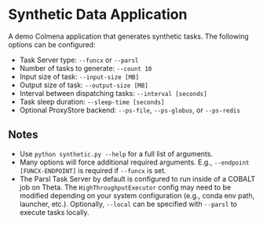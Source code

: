 # Synthetic Data Application

A demo Colmena application that generates synthetic tasks.
The following options can be configured:

- Task Server type: `--funcx` or `--parsl`
- Number of tasks to generate: `--count 10`
- Input size of task: `--input-size [MB]`
- Output size of task: `--output-size [MB]`
- Interval between dispatching tasks: `--interval [seconds]`
- Task sleep duration: `--sleep-time [seconds]`
- Optional ProxyStore backend: `--ps-file`, `--ps-globus`, or `--ps-redis`

## Notes

- Use `python synthetic.py --help` for a full list of arguments.
- Many options will force additional required arguments.
  E.g., `--endpoint [FUNCX-ENDPOINT]` is required if `--funcx` is set.
- The Parsl Task Server by default is configured to run inside of a COBALT
  job on Theta. The `HighThroughputExecutor` config may need to be modified
  depending on your system configuration (e.g., conda env path, launcher,
  etc.). Optionally, `--local` can be specified with `--parsl` to execute
  tasks locally.
